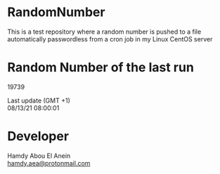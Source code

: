 # RandomNumber    
This is a test repository where a random number is pushed to a file automatically passwordless from a cron job in my Linux CentOS server    
# Random Number of the last run   
19739
      
Last update (GMT +1)    
08/13/21 08:00:01
# Developer    
Hamdy Abou El Anein   
hamdy.aea@protonmail.com
